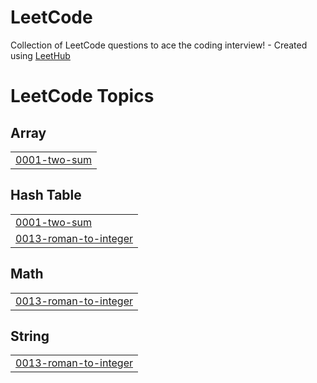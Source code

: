 # LeetCode
Collection of LeetCode questions to ace the coding interview! - Created using [LeetHub](https://github.com/QasimWani/LeetHub)

<!---LeetCode Topics Start-->
# LeetCode Topics
## Array
|  |
| ------- |
| [0001-two-sum](https://github.com/JSWING5267/LeetCode/tree/master/0001-two-sum) |
## Hash Table
|  |
| ------- |
| [0001-two-sum](https://github.com/JSWING5267/LeetCode/tree/master/0001-two-sum) |
| [0013-roman-to-integer](https://github.com/JSWING5267/LeetCode/tree/master/0013-roman-to-integer) |
## Math
|  |
| ------- |
| [0013-roman-to-integer](https://github.com/JSWING5267/LeetCode/tree/master/0013-roman-to-integer) |
## String
|  |
| ------- |
| [0013-roman-to-integer](https://github.com/JSWING5267/LeetCode/tree/master/0013-roman-to-integer) |
<!---LeetCode Topics End-->